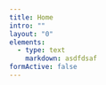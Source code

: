 ```yaml
---
title: Home
intro: ""
layout: "0"
elements:
  - type: text
    markdown: asdfdsaf
formActive: false
---
```

